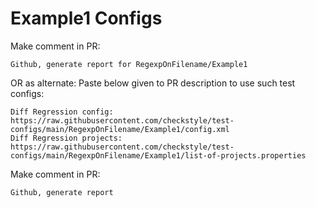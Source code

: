 # Example1 Configs
Make comment in PR:
```
Github, generate report for RegexpOnFilename/Example1
```
OR as alternate:
Paste below given to PR description to use such test configs:
```
Diff Regression config: https://raw.githubusercontent.com/checkstyle/test-configs/main/RegexpOnFilename/Example1/config.xml
Diff Regression projects: https://raw.githubusercontent.com/checkstyle/test-configs/main/RegexpOnFilename/Example1/list-of-projects.properties
```
Make comment in PR:
```
Github, generate report
```
